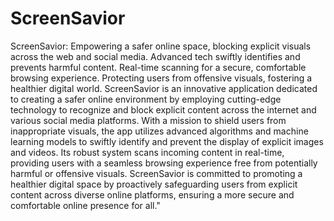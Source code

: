 # ScreenSavior
ScreenSavior: Empowering a safer online space, blocking explicit visuals across the web and social media. Advanced tech swiftly identifies and prevents harmful content. Real-time scanning for a secure, comfortable browsing experience. Protecting users from offensive visuals, fostering a healthier digital world.
ScreenSavior is an innovative application dedicated to creating a safer online environment by employing cutting-edge technology to recognize and block explicit content across the internet and various social media platforms. With a mission to shield users from inappropriate visuals, the app utilizes advanced algorithms and machine learning models to swiftly identify and prevent the display of explicit images and videos. Its robust system scans incoming content in real-time, providing users with a seamless browsing experience free from potentially harmful or offensive visuals. ScreenSavior is committed to promoting a healthier digital space by proactively safeguarding users from explicit content across diverse online platforms, ensuring a more secure and comfortable online presence for all."
